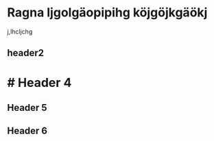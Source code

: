 # Ragna ljgolgäopipihg köjgöjkgäökj

j,lhcljchg

## header2





# # Header 4



## Header 5



## Header 6